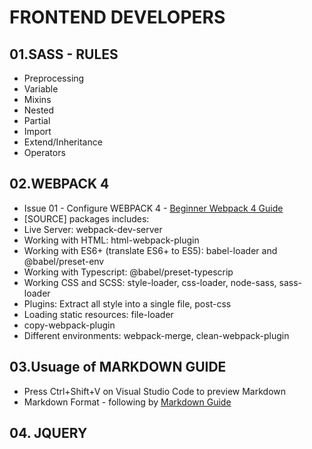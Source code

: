 # FRONTEND DEVELOPERS

## 01.SASS - RULES

* Preprocessing
* Variable
* Mixins
* Nested
* Partial
* Import
* Extend/Inheritance
* Operators

## 02.WEBPACK 4

* Issue 01 - Configure WEBPACK 4 - [Beginner Webpack 4 Guide](https://hackernoon.com/lets-start-with-webpack-4-91a0f1dba02e)
* [SOURCE] packages includes:
* Live Server: webpack-dev-server
* Working with HTML: html-webpack-plugin
* Working with ES6+ (translate ES6+ to ES5): babel-loader and @babel/preset-env
* Working with Typescript: @babel/preset-typescrip
* Working CSS and SCSS: style-loader, css-loader, node-sass, sass-loader
* Plugins: Extract all style into a single file, post-css
* Loading static resources: file-loader
* copy-webpack-plugin
* Different environments: webpack-merge, clean-webpack-plugin

## 03.Usuage of MARKDOWN  GUIDE

* Press Ctrl+Shift+V on Visual Studio Code to preview Markdown
* Markdown Format - following by [Markdown Guide](https://www.markdownguide.org/basic-syntax/#links)

## 04. JQUERY
